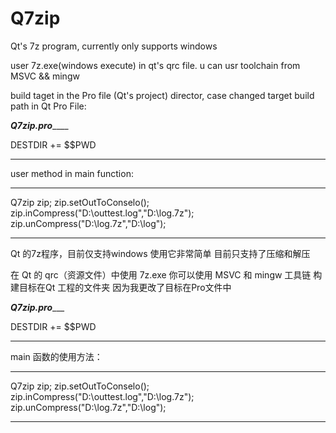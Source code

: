 # Q7zip

Qt's 7z program, currently only supports windows



 user 7z.exe(windows execute) in qt's qrc file.
 u can usr toolchain from MSVC && mingw
  
 build taget in the Pro file (Qt's project) director,
 case changed target build path in Qt Pro File:
 
 _______________Q7zip.pro___________________
 
 DESTDIR += $$PWD
 __________________________________________
 
 
 
 user method in main function:
 ____________________________________________
 Q7zip zip;
 zip.setOutToConselo();
 zip.inCompress("D:\\outtest.log","D:\\log.7z");
 zip.unCompress("D:\\log.7z","D:\\log");
 ____________________________________________




 Qt 的7z程序，目前仅支持windows
 使用它非常简单 目前只支持了压缩和解压
 
 在 Qt 的 qrc（资源文件）中使用 7z.exe
 你可以使用 MSVC 和 mingw 工具链
 构建目标在Qt 工程的文件夹
 因为我更改了目标在Pro文件中 
 
 _______________Q7zip.pro__________________
 
 DESTDIR += $$PWD
 __________________________________________
 
 
 main 函数的使用方法：
 ____________________________________________
 Q7zip zip;
 zip.setOutToConselo();
 zip.inCompress("D:\\outtest.log","D:\\log.7z");
 zip.unCompress("D:\\log.7z","D:\\log");
 ____________________________________________
 
 
